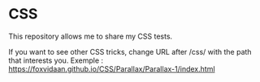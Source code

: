 # CSS
This repository allows me to share my CSS tests.

If you want to see other CSS tricks, change URL after /css/ with the path that interests you.
Exemple : https://foxvidaan.github.io/CSS/Parallax/Parallax-1/index.html
